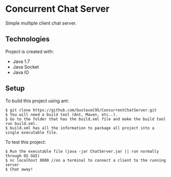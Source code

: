 # Concurrent Chat Server
Simple multiple client chat server.

## Technologies
Project is created with:
* Java 1.7
* Java Socket
* Java IO

## Setup
To build this project using ant:
```
$ git clone https://github.com/GustavoC95/ConcurrentChatServer.git
$ You will need a build tool (Ant, Maven, etc..).
$ Go to the folder that has the build.xml file and make the build tool run build.xml.
$ build.xml has all the information to package all project into a single executable file.
```

To test this project:
```
$ Run the executable file (java -jar ChatServer.jar || run normally through OS GUI)
$ nc localhost 8080 //on a terminal to connect a client to the running server
$ Chat away!
```
